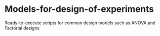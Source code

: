 # Models-for-design-of-experiments
Ready-to-execute scripts for common design models such as ANOVA and Factorial designs
